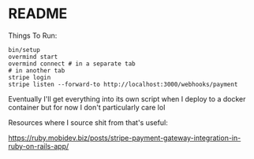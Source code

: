# README

Things To Run:
```
bin/setup
overmind start
overmind connect # in a separate tab
# in another tab
stripe login
stripe listen --forward-to http://localhost:3000/webhooks/payment
```

Eventually I'll get everything into its own script when I deploy to a docker container but for now I don't particularly care lol

Resources where I source shit from that's useful:

https://ruby.mobidev.biz/posts/stripe-payment-gateway-integration-in-ruby-on-rails-app/